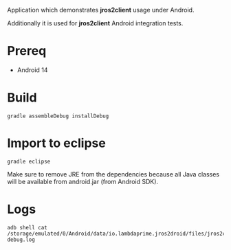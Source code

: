 Application which demonstrates **jros2client** usage under Android.

Additionally it is used for **jros2client** Android integration tests.

# Prereq

- Android 14

# Build

```
gradle assembleDebug installDebug
```

# Import to eclipse

```
gradle eclipse
```

Make sure to remove JRE from the dependencies because all Java classes will be available from android.jar (from Android SDK).

# Logs

```
adb shell cat /storage/emulated/0/Android/data/io.lambdaprime.jros2droid/files/jros2client-debug.log
```
